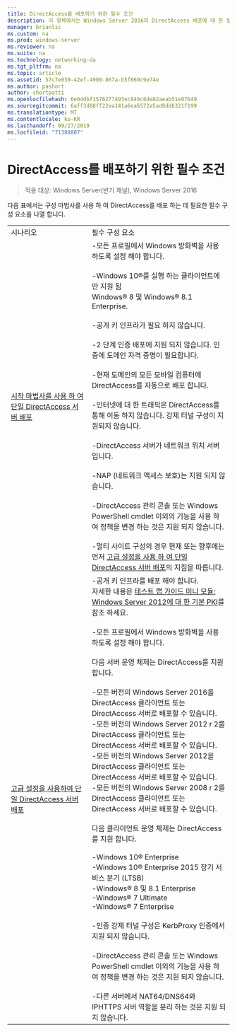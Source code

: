 ```yaml
---
title: DirectAccess를 배포하기 위한 필수 조건
description: 이 항목에서는 Windows Server 2016의 DirectAccess 배포에 대 한 필수 구성 요소를 제공 합니다.
manager: brianlic
ms.custom: na
ms.prod: windows-server
ms.reviewer: na
ms.suite: na
ms.technology: networking-da
ms.tgt_pltfrm: na
ms.topic: article
ms.assetid: 57c7e039-42ef-4909-867a-b5f669c9e74e
ms.author: pashort
author: shortpatti
ms.openlocfilehash: 6e04dbf1576277493ec849c8de82aeab51e97649
ms.sourcegitcommit: 6aff3d88ff22ea141a6ea6572a5ad8dd6321f199
ms.translationtype: MT
ms.contentlocale: ko-KR
ms.lasthandoff: 09/27/2019
ms.locfileid: "71388807"
---
```

# <a name="prerequisites-for-deploying-directaccess"></a>DirectAccess를 배포하기 위한 필수 조건

>적용 대상: Windows Server(반기 채널), Windows Server 2016

다음 표에서는 구성 마법사를 사용 하 여 DirectAccess를 배포 하는 데 필요한 필수 구성 요소를 나열 합니다.  
  
|||  
|-|-|  
|시나리오|필수 구성 요소|  
|[시작 마법사를 사용 하 여 단일 DirectAccess 서버 배포](../../remote-access/directaccess/single-server-wizard/Deploy-a-Single-DirectAccess-Server-Using-the-Getting-Started-Wizard.md)|-모든 프로필에서 Windows 방화벽을 사용 하도록 설정 해야 합니다.<br /><br />-Windows 10&reg;를 실행 하는 클라이언트에만 지원 됨 <br />              Windows&reg; 8 및 Windows&reg; 8.1 Enterprise.<br /><br />-공개 키 인프라가 필요 하지 않습니다.<br /><br />-2 단계 인증 배포에 지원 되지 않습니다. 인증에 도메인 자격 증명이 필요합니다.<br /><br />-현재 도메인의 모든 모바일 컴퓨터에 DirectAccess를 자동으로 배포 합니다.<br /><br />-인터넷에 대 한 트래픽은 DirectAccess를 통해 이동 하지 않습니다. 강제 터널 구성이 지원되지 않습니다.<br /><br />-DirectAccess 서버가 네트워크 위치 서버입니다.<br /><br />-NAP (네트워크 액세스 보호)는 지원 되지 않습니다.<br /><br />-DirectAccess 관리 콘솔 또는 Windows PowerShell cmdlet 이외의 기능을 사용 하 여 정책을 변경 하는 것은 지원 되지 않습니다.<br /><br />-멀티 사이트 구성의 경우 현재 또는 향후에는 먼저 [고급 설정을 사용 하 여 단일 DirectAccess 서버 배포](../../remote-access/directaccess/single-server-advanced/Deploy-a-Single-DirectAccess-Server-with-Advanced-Settings.md)의 지침을 따릅니다.|  
|[고급 설정을 사용하여 단일 DirectAccess 서버 배포](../../remote-access/directaccess/single-server-advanced/Deploy-a-Single-DirectAccess-Server-with-Advanced-Settings.md)|-공개 키 인프라를 배포 해야 합니다.<br />    자세한 내용은 [테스트 랩 가이드 미니 모듈: Windows Server 2012에 대 한 기본 PKI](https://social.technet.microsoft.com/wiki/contents/articles/7862.test-lab-guide-mini-module-basic-pki-for-windows-server-2012.aspx)를 참조 하세요.<br /><br />-모든 프로필에서 Windows 방화벽을 사용 하도록 설정 해야 합니다.<br /><br />다음 서버 운영 체제는 DirectAccess를 지원 합니다.<br /><br />-모든 버전의 Windows Server 2016을 DirectAccess 클라이언트 또는 DirectAccess 서버로 배포할 수 있습니다.<br />-모든 버전의 Windows Server 2012 r 2를 DirectAccess 클라이언트 또는 DirectAccess 서버로 배포할 수 있습니다.<br />-모든 버전의 Windows Server 2012을 DirectAccess 클라이언트 또는 DirectAccess 서버로 배포할 수 있습니다.<br />-모든 버전의 Windows Server 2008 r 2를 DirectAccess 클라이언트 또는 DirectAccess 서버로 배포할 수 있습니다.<br /><br />다음 클라이언트 운영 체제는 DirectAccess를 지원 합니다.<br /><br />-Windows 10&reg; Enterprise<br />-Windows 10&reg; Enterprise 2015 장기 서비스 분기 (LTSB)<br />-Windows&reg; 8 및 8.1 Enterprise<br />-Windows&reg; 7 Ultimate<br />-Windows&reg; 7 Enterprise<br /><br />-인증 강제 터널 구성은 KerbProxy 인증에서 지원 되지 않습니다.<br /><br />-DirectAccess 관리 콘솔 또는 Windows PowerShell cmdlet 이외의 기능을 사용 하 여 정책을 변경 하는 것은 지원 되지 않습니다.<br /><br />-다른 서버에서 NAT64/DNS64와 IPHTTPS 서버 역할을 분리 하는 것은 지원 되지 않습니다.|  
  


